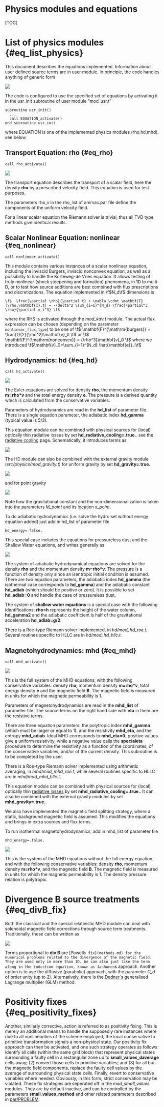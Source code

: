 # Physics modules and equations

[TOC]

# List of physics modules {#eq_list_physics}

This document describes the equations implemented.
Information about user defined source terms are in [user module](amrvacusr.md). In
principle, the code handles anything of generic form

![](figmovdir/eq.general.gif)

The code is configured to use the specified set of equations by activating it in 
the usr_init subroutine of user module "mod_usr.t"

    subroutine usr_init()
      ...
      call EQUATION_activate()
    end subroutine usr_init


where EQUATION is one of the implemented physics modules (rho,hd,mhd),
see below.

## Transport Equation: rho {#eq_rho}

    call rho_activate()

![](figmovdir/eq.rho.gif)

The transport equation describes the transport of a scalar field, here the
density **rho** by a prescribed velocity field. This equation is used for test
purposes.

The parameters rho_v in the rho_list of amrvac.par file
 define the components of the uniform velocity field.

For a linear scalar equation the Riemann solver is trivial, thus all TVD type
methods give identical results.

## Scalar Nonlinear Equation: nonlinear {#eq_nonlinear}

    call nonlinear_activate()

This module contains various instances of a scalar nonlinear equation, including the inviscid Burgers, inviscid nonconvex equation, as well as a possibility to handle the Korteweg-de Vries equation. It allows testing of truly nonlinear (shock steepening and formation) phenomena, in 1D to multi-D, or to test how source additions are best combined with flux prescriptions and discretizations. The equation implemented in \f$N_d\f$ dimensions is

    \f$  \frac{\partial \rho}{\partial t} + \nabla \cdot \mathbf{F}(\rho,\mathbf{x},t) = -\delta^2 \sum_{i=1}^{N_d} \frac{\partial^3 \rho}{\partial x_i^3} \f$

where the RHS is activated through the _mod_kdv.t_ module. The actual flux expression can be chosen (depending on the parameter `nonlinear_flux_type`) to be one of
\f$   \mathbf{F}^{\mathrm{burgers}}  =  \frac{1}{2}{\rho^2}\mathbf{v}_0  \f$ or
\f$  \mathbf{F}^{\mathrm{nonconvex}}  =  {\rho^3}\mathbf{v}_0 \f$
where we introduced \f$\mathbf{v}_0=\sum_{i=1}^{N_d} \hat{\mathbf{e}}_i\f$

## Hydrodynamics: hd {#eq_hd}

    call hd_activate()

![](figmovdir/eq.hd.gif)

The Euler equations are solved for density **rho**, the momentum density
**m=rho*v** and the total energy density **e**. The pressure is a derived
quantity which is calculated from the conservative variables.

Parameters of hydrodynamics are read in the **hd_list** of parameter file.
There is a single equation parameter, the adiabatic index **hd_gamma**
(typical value is 5/3). 

This equation module can be combined with physical sources for
(local) optically thin radiative losses by set **hd_radiative_cooling=.true.**. 
see the [radiative cooling](radiative_cooling.md) page. Schematically, it
introduces terms as

![](figmovdir/eq.radloss.gif)

The HD module can also be combined with the external gravity module 
(_src/physics/mod_gravity.t_) for uniform gravity by set **hd_gravity=.true.**

![](figmovdir/eq.gravity.gif)

and for point gravity

![](figmovdir/eq.pointgrav.gif)

Note how the gravitational constant and the non-dimensionalization is taken
into the parameters _M_point_ and its location _x_point_.

To do adiabatic hydrodynamics (i.e. solve the hydro set without energy equation added) just add in hd_list of parameter file

    hd_energy=.false.

This special case includes the equations for pressureless dust and the Shallow Water equations, and writes generally as

![](figmovdir/eq.hdadiab.gif)

The system of adiabatic hydrodynamical equations are solved for the density
**rho** and the momentum density **m=rho*v**. The pressure is a function of
density only since an isentropic initial condition is assumed. There are two
equation parameters, the adiabatic index **hd_gamma** (the isothermal
case corresponds to **hd_gamma**) and the adiabatic constant
**hd_adiab** (which should be positive or zero). It is possible to set
**hd_adiab=0** and handle the case of pressureless dust.

The system of **shallow water equations** is a special case with the following
identifications: **rho=h** represents the height of the water column,
**hd_gamma2** and the adiabatic coefficient is half of the gravitational
acceleration **hd_adiab=g/2**.

There is a Roe-type Riemann solver implemented, in _hd/mod_hd_roe.t_. Several
routines specific to HLLC are in _hd/mod_hd_hllc.t_.

## Magnetohydrodynamics: mhd {#eq_mhd}

    call mhd_activate()

![](figmovdir/eq.mhd.gif)

This is the full system of the MHD equations, with the following conservative
variables: density **rho**, momentum density **m=rho*v**, total energy density
**e** and the magnetic field **B**. The magnetic field is measured in units
for which the magnetic permeability is 1.

Parameters of magnetohydrodynamics are read in the **mhd_list** of parameter file.
The source terms on the right hand side with **eta** in them are the resistive
terms.

There are three equation parameters: the polytropic index **mhd_gamma**
(which must be larger or equal to 1), and the resistivity **mhd_eta**, and
the entropy **mhd_adiab**. Ideal MHD corresponds to **mhd_eta=0**,
positive values give a uniform resistivity, while a negative value calls the
**specialeta** procedure to determine the resistivity as a
function of the coordinates, of the conservative variables, and/or of the
current density. This subroutine is to be completed by the user.

There is a Roe-type Riemann solver implemented using arithmetic averaging, in
_mhd/mod_mhd_roe.t_, while several routines specific to HLLC are in _mhd/mod_mhd_hllc.t_.

This equation module can be combined with physical sources for
(local) optically thin [radiative losses](radiative_cooling.md) by set **mhd_radiative_cooling=.true.**. 
It can also be combined with the external gravity modules by set **mhd_gravity=.true.**.

We also have implemented the magnetic field splitting strategy, where a static, 
background magnetic field is assumed. This modifies the equations and brings in extra
sources and flux terms.

To run isothermal magnetohydrodynamics, add in mhd_list of parameter file

    mhd_energy=.false.

![](figmovdir/eq.mhdiso.gif)

This is the system of the MHD equations without the full energy equation, and
with the following conservative variables: density **rho**, momentum density
**m=rho*v**, and the magnetic field **B**. The magnetic field is measured in
units for which the magnetic permeability is 1. The density pressure relation
is polytropic.


# Divergence B source treatments {#eq_divB_fix}

Both the classical and the special relativistic MHD module can deal with
solenoidal magnetic field corrections through source term treatments.
Traditionally, these can be written as

![](figmovdir/eq.divb.gif)

Terms proportional to **div B** are [Powell`s fix](methods.md) for
the numerical problems related to the divergence of the magnetic field. They
are used only in more than 1D. We can also
just take the term along in the induction equation, known as Janhunen`s
approach. Another option is to use the diffusive (parabolic) approach, with
the parameter _C_d_ of order unity (up to 2). Alternatively, there is the 
[Dedner`s](methods.md) generalised Lagrange multiplier (GLM) method.

# Positivity fixes {#eq_positivity_fixes}

Another, similarly corrective, action is referred to as positivity fixing.
This is merely an additional means to handle the supposedly rare instances
where due to all nonlinearities of the scheme employed, the local conservative
to primitive transformation signals a non-physical state. Our positivity fix
approach can then be activated, and one such strategy operates as follows:
identify all cells (within the same grid block) that represent physical states
surrounding a faulty cell in a rectangular zone up to **small_values_daverage** cells
away; (2) convert those cells to primitive variables; and (3) for all but the
magnetic field components, replace the faulty cell values by the average of
surrounding physical state cells. Finally, revert to conservative variables
where needed. Obviously, in this form, strict conservation may be violated.
These fix strategies are seperated off in the _mod_small_values_ modules.
They are by default inactive, and can be controlled by the parameters
**small_values_method** and other related parameters described in
[par/PROBLEM](par.md).
